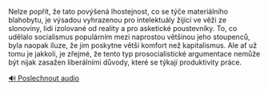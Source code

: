 
Nelze popřít, že tato povýšená lhostejnost, co se týče materiálního blahobytu, je výsadou vyhrazenou pro intelektuály žijící ve věži ze slonoviny, lidi izolované od reality a pro asketické poustevníky. To, co udělalo socialismus populárním mezi naprostou většinou jeho stoupenců, byla naopak iluze, že jim poskytne větší komfort než kapitalismus. Ale ať už tomu je jakkoli, je zřejmé, že tento typ prosocialistické argumentace nemůže být nijak zasažen liberálními důvody, které se týkají produktivity práce.

[🔊 Poslechnout audio](/data/7-paragraphs/audio/chapter_137/para_005-Nelze-popt-e-tato-poven-lhostejnost-co-se.mp3)
